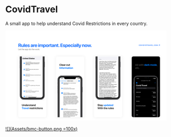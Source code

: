 # CovidTravel
A small app to help understand Covid Restrictions in every country.

![](Assets/Header.png)

[![](Assets/bmc-button.png =100x)](https://buymeacoffee.com/aritropaul)